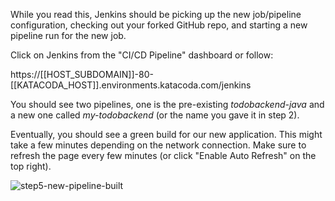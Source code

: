 While you read this, Jenkins should be picking up the new job/pipeline configuration, checking out your forked GitHub repo, and starting a new pipeline run for the new job.

Click on Jenkins from the "CI/CD Pipeline" dashboard or follow:

https://[[HOST_SUBDOMAIN]]-80-[[KATACODA_HOST]].environments.katacoda.com/jenkins

You should see two pipelines, one is the pre-existing *todobackend-java* and a new one called *my-todobackend* (or the name you gave it in step 2).

Eventually, you should see a green build for our new application. This might take a few minutes depending on the network connection. Make sure to refresh the page every few minutes (or click "Enable Auto Refresh" on the top right).

![step5-new-pipeline-built](step5-new-pipeline-built.png)
